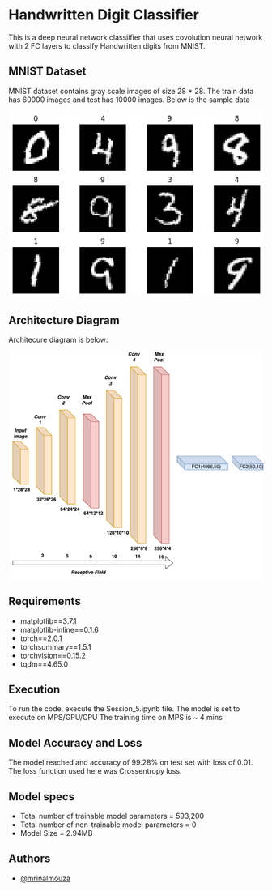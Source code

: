 
# Handwritten Digit Classifier

This is a deep neural network classiifier that uses covolution neural network with 2 FC layers to classify Handwritten digits from MNIST.

## MNIST Dataset

MNIST dataset contains gray scale images of size 28 * 28.
The train data has 60000 images and test has 10000 images.
Below is the sample data

![alt text](https://github.com/mrinalmouza/TSAI_S4_Assignment/blob/main/output.png "Sample Data")

## Architecture Diagram
Architecure diagram is below:

![alt text](https://github.com/mrinalmouza/TSAI_S4_Assignment/blob/main/MNIST_Model_Architecture.png "Architecure Diagram")

## Requirements
* matplotlib==3.7.1
* matplotlib-inline==0.1.6
* torch==2.0.1
* torchsummary==1.5.1
* torchvision==0.15.2
* tqdm==4.65.0

## Execution
To run the code, execute the Session_5.ipynb file.
The model is set to execute on MPS/GPU/CPU
The training time on MPS is ~ 4 mins 

## Model Accuracy and Loss
The model reached and accuracy of 99.28% on test set with loss of 0.01.
The loss function used here was Crossentropy loss.

## Model specs
* Total number of trainable model parameters = 593,200
* Total number of non-trainable model parameters = 0
* Model Size = 2.94MB

## Authors

- [@mrinalmouza](https://github.com/mrinalmouza)


